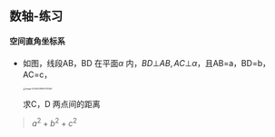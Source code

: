 ## 数轴-练习



#### 空间直角坐标系

- 如图，线段AB，BD 在平面$\alpha$ 内，$BD\bot AB,AC \bot \alpha$，且AB=a，BD=b，AC=c，

    <img src="image-20240308160710348.png" alt="image-20240308160710348" style="zoom:25%;" />

    求C，D 两点间的距离

> $a^2+b^2+c^2$

